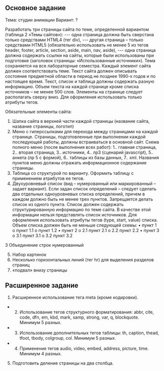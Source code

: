 ## Основное задание

Тема: студии анимации
Вариант: ?

Разработать три страницы сайта по теме, определенной вариантом (таблица 2 «Темы сайтов»):
--- одна страница должна быть сверстана только средствами HTML4 (тег div),
--- другая страница – только средствами HTML5 (обязательно использовать не менее 5 из тегов header, footer, article, section, aside, main, nav, aside),
--- одна страница должна содержать ссылки на сайты, которые были использованы при подготовке (заголовок страницы: «Использованные источники»).
Тема сохраняется на все лабораторные семестра. Каждый элемент сайта должен соответствовать теме. Текст сайта должен описывать состояние предметной области в период не позднее 1990-х годов и по настоящее время.
Текст, список и таблица должны содержать разную информацию. Объем текста на каждой странице кроме списка источников – не менее 500 слов. Элементы на странице следует располагать сверху вниз. Для оформления использовать только атрибуты тегов.

 Обязательные элементы сайта:
1)	Шапка сайта в верхней части каждой страницы (название сайта, название страницы, логотип)
2)	Меню с гиперссылками для перехода между страницами на каждой странице. Страницы, подготовленные при выполнении каждой последующей работы, должны встраиваться в основной сайт. Схема полного меню (после выполнения всех работ): 1.. главная страница, 2.. вторая страница,  3..  источники, 4.. лр3 (сценарий javascript), 5.. анкета (лр 5 с формой), 6.. таблицы из базы данных, 7.. xml. Названия пунктов меню должны отражать информационное содержание страницы.
3)	Таблица со структурой по варианту. Оформить таблицу с применением атрибутов ее тегов.
4)	Двухуровневый список (вид – нумерованный или маркированный – задает вариант). Если задан список определений – следует сделать два отдельных одноуровневых списка определений, причем в каждом должно быть не менее трех пунктов. Запрещается делать список из одного пункта. Список должен содержать структурированную информацию по теме сайта. В качестве этой информации нельзя представлять список источников. Для оформления использовать атрибуты тегов (type, start, value) списка. Объем списка должен быть не меньше следующей схемы:
•	пункт 1
o	пункт 1.1
o	пункт 1.2
•	пункт 2
o	2.1 пункт 2.1
o	2.2 пункт 2.2
•	пункт 3
o	3.1 пункт 3.1
o	3.2 пункт 3.2

3	Объединение строк	нумерованный

5)	Набор картинок
6)	Несколько горизонтальных линий (тег hr) для выделения разделов страниц
7)	«подвал» внизу страницы

## Расширенное задание

1. Расширенное использование тега meta (кроме кодировки).
+ 2. Использование тегов структурного форматирования: abbr, cite, code, dfn, em, kbd, mark, samp, strong, var, q, blockquote. Минимум 5 разных.
+ 3.  Использование дополнительных тегов таблицы: th, caption, thead, tfoot, tbody, colgroup, col. Минимум 5 разных.
+ 4. Применение тегов audio, video, embed, address, picture, time. Минимум 4 разных.
5. Подготовить деление страницы на два столбца.